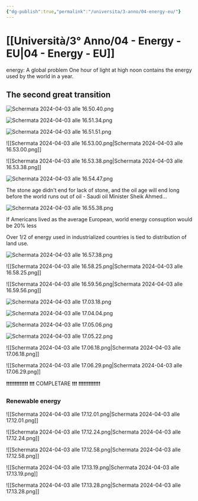 ```yaml
---
{"dg-publish":true,"permalink":"/universita/3-anno/04-energy-eu/"}
---
```


# [[Università/3° Anno/04 - Energy - EU\|04 - Energy - EU]]




energy: A global problem
One hour of light at high noon contains the energy used by the world in a year.

## The second great transition

![Schermata 2024-04-03 alle 16.50.40.png](/img/user/Universit%C3%A0/3%C2%B0%20Anno/allegati/Schermata%202024-04-03%20alle%2016.50.40.png)

![Schermata 2024-04-03 alle 16.51.34.png](/img/user/Universit%C3%A0/3%C2%B0%20Anno/allegati/Schermata%202024-04-03%20alle%2016.51.34.png)

![Schermata 2024-04-03 alle 16.51.51.png](/img/user/Universit%C3%A0/3%C2%B0%20Anno/allegati/Schermata%202024-04-03%20alle%2016.51.51.png)

![[Schermata 2024-04-03 alle 16.53.00.png\|Schermata 2024-04-03 alle 16.53.00.png]]

![[Schermata 2024-04-03 alle 16.53.38.png\|Schermata 2024-04-03 alle 16.53.38.png]]

![Schermata 2024-04-03 alle 16.54.47.png](/img/user/Universit%C3%A0/3%C2%B0%20Anno/allegati/Schermata%202024-04-03%20alle%2016.54.47.png)

The stone age didn't end for lack of stone, and the oil age will end long before the world runs out of oil - Saudi oil Minister Sheik Ahmed...

![Schermata 2024-04-03 alle 16.55.38.png](/img/user/Universit%C3%A0/3%C2%B0%20Anno/allegati/Schermata%202024-04-03%20alle%2016.55.38.png)

If Americans lived as the average European, world energy consuption would be 20% less


Over 1/2 of energy used in industrialized countries is tied to distribution of land use. 

![Schermata 2024-04-03 alle 16.57.38.png](/img/user/Universit%C3%A0/3%C2%B0%20Anno/allegati/Schermata%202024-04-03%20alle%2016.57.38.png)

![[Schermata 2024-04-03 alle 16.58.25.png\|Schermata 2024-04-03 alle 16.58.25.png]]

![[Schermata 2024-04-03 alle 16.59.56.png\|Schermata 2024-04-03 alle 16.59.56.png]]

![Schermata 2024-04-03 alle 17.03.18.png](/img/user/Universit%C3%A0/3%C2%B0%20Anno/allegati/Schermata%202024-04-03%20alle%2017.03.18.png)



![Schermata 2024-04-03 alle 17.04.04.png](/img/user/Universit%C3%A0/3%C2%B0%20Anno/allegati/Schermata%202024-04-03%20alle%2017.04.04.png)

![Schermata 2024-04-03 alle 17.05.06.png](/img/user/Universit%C3%A0/3%C2%B0%20Anno/allegati/Schermata%202024-04-03%20alle%2017.05.06.png)

![Schermata 2024-04-03 alle 17.05.22.png](/img/user/Universit%C3%A0/3%C2%B0%20Anno/allegati/Schermata%202024-04-03%20alle%2017.05.22.png)

![[Schermata 2024-04-03 alle 17.06.18.png\|Schermata 2024-04-03 alle 17.06.18.png]]

![[Schermata 2024-04-03 alle 17.06.29.png\|Schermata 2024-04-03 alle 17.06.29.png]]

❗❗❗❗❗❗❗❗❗❗❗❗❗
❗❗❗ COMPLETARE ❗❗❗
❗❗❗❗❗❗❗❗❗❗❗❗❗

### Renewable energy

![[Schermata 2024-04-03 alle 17.12.01.png\|Schermata 2024-04-03 alle 17.12.01.png]]

![[Schermata 2024-04-03 alle 17.12.24.png\|Schermata 2024-04-03 alle 17.12.24.png]]

![[Schermata 2024-04-03 alle 17.12.58.png\|Schermata 2024-04-03 alle 17.12.58.png]]

![[Schermata 2024-04-03 alle 17.13.19.png\|Schermata 2024-04-03 alle 17.13.19.png]]

![[Schermata 2024-04-03 alle 17.13.28.png\|Schermata 2024-04-03 alle 17.13.28.png]]



